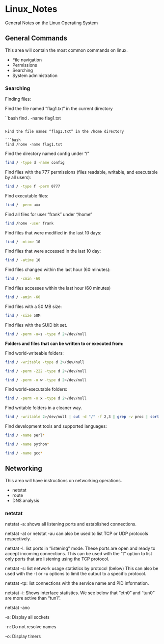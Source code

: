 # Linux_Notes 

General Notes on the Linux Operating System

## General Commands

This area will contain the most common commands on linux.

* File navigation
* Permissions
* Searching
* System administration

### Searching

Finding files:

Find the file named “flag1.txt” in the current directory

``bash
find . -name flag1.txt
```

Find the file names “flag1.txt” in the /home directory

```bash
find /home -name flag1.txt
```

Find the directory named config under “/”

```bash
find / -type d -name config
```

Find files with the 777 permissions (files readable, writable, and executable by all users):

```bash
find / -type f -perm 0777
```

Find executable files:

```bash
find / -perm a=x
```

Find all files for user “frank” under “/home”

```bash
find /home -user frank
```

Find files that were modified in the last 10 days:

```bash
find / -mtime 10
```

Find files that were accessed in the last 10 day:

```bash
find / -atime 10
```

Find files changed within the last hour (60 minutes):

```bash
find / -cmin -60
```

Find files accesses within the last hour (60 minutes)

```bash
find / -amin -60
```

Find files with a 50 MB size:

```bash
find / -size 50M
```

Find files with the SUID bit set.

```bash
find / -perm -u=s -type f 2>/dev/null
```

**Folders and files that can be written to or executed from:**

Find world-writeable folders:

```bash
find / -writable -type d 2>/dev/null 
```
```bash
find / -perm -222 -type d 2>/dev/null
```
```bash
find / -perm -o w -type d 2>/dev/null
```

Find world-executable folders:

```bash
find / -perm -o x -type d 2>/dev/null 
```

Find writable folders in a cleaner way.

```bash
find / -writable 2>/dev/null | cut -d "/" -f 2,3 | grep -v proc | sort -u 
```

Find development tools and supported languages:

```bash
find / -name perl*
```
```bash
find / -name python*
```
```bash
find / -name gcc*
```

## Networking

This area will have instructions on networking operations.

* netstat
* route
* DNS analysis

### netstat

netstat -a: shows all listening ports and established connections.

netstat -at or netstat -au can also be used to list TCP or UDP protocols respectively.

netstat -l: list ports in “listening” mode. These ports are open and ready to accept incoming connections. This can be used with the “t” option to list only ports that are listening using the TCP protocol.

netstat -s: list network usage statistics by protocol (below) This can also be used with the -t or -u options to limit the output to a specific protocol.

netstat -tp: list connections with the service name and PID information.

netstat -i: Shows interface statistics. We see below that “eth0” and “tun0” are more active than “tun1”.

netstat -ano

-a: Display all sockets

-n: Do not resolve names

-o: Display timers


